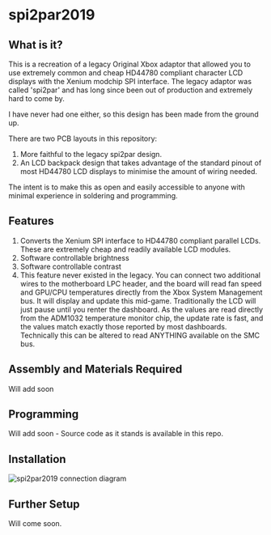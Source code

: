 # spi2par2019

## What is it?
This is a recreation of a legacy Original Xbox adaptor that allowed you to use extremely common and cheap HD44780 compliant character LCD displays with the Xenium modchip SPI interface. The legacy adaptor was called 'spi2par' and has long since been out of production and extremely hard to come by.

I have never had one either, so this design has been made from the ground up.

There are two PCB layouts in this repository:

1. More faithful to the legacy spi2par design.
2. An LCD backpack design that takes advantage of the standard pinout of most HD44780 LCD displays to minimise the amount of wiring needed.

The intent is to make this as open and easily accessible to anyone with minimal experience in soldering and programming.

## Features
1. Converts the Xenium SPI interface to HD44780 compliant parallel LCDs. These are extremely cheap and readily available LCD modules.
2. Software controllable brightness
3. Software controllable contrast
4. This feature never existed in the legacy. You can connect two additional wires to the motherboard LPC header, and the board will read fan speed and GPU/CPU temperatures directly from the Xbox System Management bus. It will display and update this mid-game. Traditionally the LCD will just pause until you renter the dashboard. As the values are read directly from the ADM1032 temperature monitor chip, the update rate is fast, and the values match exactly those reported by most dashboards. Technically this can be altered to read ANYTHING available on the SMC bus.

## Assembly and Materials Required

Will add soon

## Programming

Will add soon - Source code as it stands is available in this repo.

## Installation

![spi2par2019 connection diagram](https://i.imgur.com/asCjG0X.jpg)

## Further Setup

Will come soon.
